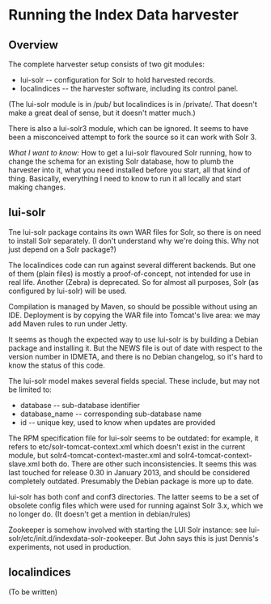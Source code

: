 Running the Index Data harvester
================================

Overview
--------

The complete harvester setup consists of two git modules:

* lui-solr -- configuration for Solr to hold harvested records.
* localindices -- the harvester software, including its control panel.

(The lui-solr module is in /pub/ but localindices is in
/private/. That doesn't make a great deal of sense, but it doesn't
matter much.)

There is also a lui-solr3 module, which can be ignored. It seems to
have been a misconceived attempt to fork the source so it can work
with Solr 3.

*What I want to know:*
How to get a lui-solr flavoured Solr running, how to change the schema
for an existing Solr database, how to plumb the harvester into it,
what you need installed before you start, all that kind of
thing. Basically, everything I need to know to run it all locally and
start making changes.


lui-solr
--------

Tne lui-solr package contains its own WAR files for Solr, so there is
on need to install Solr separately. (I don't understand why we're
doing this. Why not just depend on a Solr package?)

The localindices code can run against several different backends. But
one of them (plain files) is mostly a proof-of-concept, not intended
for use in real life. Another (Zebra) is deprecated. So for almost all
purposes, Solr (as configured by lui-solr) will be used.

Compilation is managed by Maven, so should be possible without using
an IDE. Deployment is by copying the WAR file into Tomcat's live area:
we may add Maven rules to run under Jetty.

It seems as though the expected way to use lui-solr is by building a
Debian package and installing it. But the NEWS file is out of date
with respect to the version number in IDMETA, and there is no Debian
changelog, so it's hard to know the status of this code.

The lui-solr model makes several fields special. These include, but
may not be limited to:
* database -- sub-database identifier
* database_name -- corresponding sub-database name
* id -- unique key, used to know when updates are provided

The RPM specification file for lui-solr seems to be outdated: for
example, it refers to etc/solr-tomcat-context.xml which doesn't exist
in the current module, but solr4-tomcat-context-master.xml and
solr4-tomcat-context-slave.xml both do. There are other such
inconsistencies. It seems this was last touched for release 0.30 in
January 2013, and should be considered completely
outdated. Presumably the Debian package is more up to date.

lui-solr has both conf and conf3 directories. The latter seems to be a
set of obsolete config files which were used for running against Solr
3.x, which we no longer do. (It doesn't get a mention in debian/rules)

Zookeeper is somehow involved with starting the LUI Solr instance: see
lui-solr/etc/init.d/indexdata-solr-zookeeper. But John says this is
just Dennis's experiments, not used in production.


localindices
------------

(To be written)


